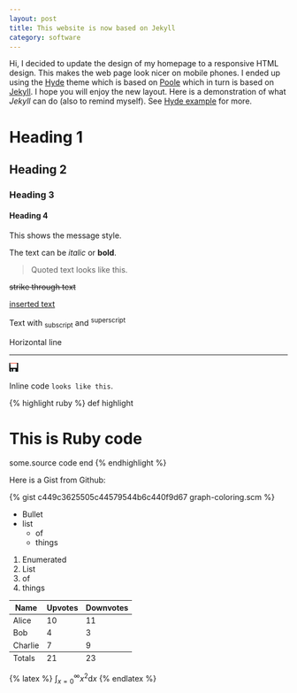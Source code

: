 ```yaml
---
layout: post
title: This website is now based on Jekyll
category: software
---
```


Hi, I decided to update the design of my homepage to a responsive HTML design.
This makes the web page look nicer on mobile phones.
I ended up using the [Hyde][1] theme which is based on [Poole][2] which in turn is based on [Jekyll][3].
I hope you will enjoy the new layout.
Here is a demonstration of what *Jekyll* can do (also to remind myself).
See [Hyde example][4] for more.

# Heading 1
## Heading 2
### Heading 3
#### Heading 4

<div class="message">
  This shows the message style.
</div>

The text can be *italic* or **bold**.

> Quoted text looks like this.

<del>strike through text</del>

<ins>inserted text</ins>

Text with <sub>subscript</sub> and <sup>superscript</sup>

Horizontal line

---

![image](/pics/floppy.png)

Inline code `looks like this`.

{% highlight ruby %}
def highlight
  # This is Ruby code
  some.source code
end
{% endhighlight %}

Here is a Gist from Github:

{% gist c449c3625505c44579544b6c440f9d67 graph-coloring.scm %}

* Bullet
* list
  * of
  * things

1. Enumerated
1. List
  1. of
  1. things



<table>
  <thead>
    <tr>
      <th>Name</th>
      <th>Upvotes</th>
      <th>Downvotes</th>
    </tr>
  </thead>
  <tfoot>
    <tr>
      <td>Totals</td>
      <td>21</td>
      <td>23</td>
    </tr>
  </tfoot>
  <tbody>
    <tr>
      <td>Alice</td>
      <td>10</td>
      <td>11</td>
    </tr>
    <tr>
      <td>Bob</td>
      <td>4</td>
      <td>3</td>
    </tr>
    <tr>
      <td>Charlie</td>
      <td>7</td>
      <td>9</td>
    </tr>
  </tbody>
</table>

 {% latex %}
$\displaystyle\int_{x=0}^\infty x^2 \mathrm{d}x$
 {% endlatex %}

[1]: http://hyde.getpoole.com/
[2]: http://getpoole.com/
[3]: https://jekyllrb.com/
[4]: https://github.com/poole/hyde/blob/master/_posts/2012-02-07-example-content.md
